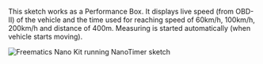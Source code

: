 This sketch works as a Performance Box.  It displays live speed (from OBD-II) of the vehicle and the time used for reaching speed of 60km/h, 100km/h, 200km/h and distance of 400m. Measuring is started automatically (when vehicle starts moving).

![Freematics Nano Kit running NanoTimer sketch](https://freematics.com/pages/wp-content/uploads/2014/08/DSC04398-1000.jpg)
